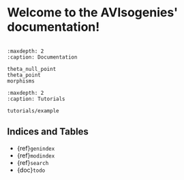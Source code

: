 # Welcome to the AVIsogenies' documentation!

```{include} ../../README.md
```

```{toctree}
:maxdepth: 2
:caption: Documentation

theta_null_point
theta_point
morphisms
```

```{toctree}
:maxdepth: 2
:caption: Tutorials

tutorials/example
```

## Indices and Tables

* {ref}`genindex`
* {ref}`modindex`
* {ref}`search`
* {doc}`todo`
